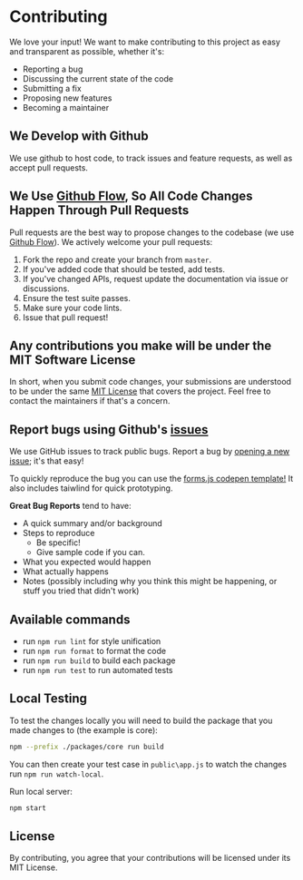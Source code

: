 # Contributing

We love your input! We want to make contributing to this project as easy and transparent as possible, whether it's:

- Reporting a bug
- Discussing the current state of the code
- Submitting a fix
- Proposing new features
- Becoming a maintainer

## We Develop with Github

We use github to host code, to track issues and feature requests, as well as accept pull requests.

## We Use [Github Flow](https://guides.github.com/introduction/flow/index.html), So All Code Changes Happen Through Pull Requests

Pull requests are the best way to propose changes to the codebase (we use [Github Flow](https://guides.github.com/introduction/flow/index.html)). We actively welcome your pull requests:

1. Fork the repo and create your branch from `master`.
2. If you've added code that should be tested, add tests.
3. If you've changed APIs, request update the documentation via issue or discussions.
4. Ensure the test suite passes.
5. Make sure your code lints.
6. Issue that pull request!

## Any contributions you make will be under the MIT Software License

In short, when you submit code changes, your submissions are understood to be under the same [MIT License](http://choosealicense.com/licenses/mit/) that covers the project. Feel free to contact the maintainers if that's a concern.

## Report bugs using Github's [issues](https://github.com/briandk/transcriptase-atom/issues)

We use GitHub issues to track public bugs. Report a bug by [opening a new issue](); it's that easy!

To quickly reproduce the bug you can use the [forms.js codepen template!](https://codepen.io/pen?template=zYeXvMm) It also includes taiwlind for quick prototyping.

**Great Bug Reports** tend to have:

- A quick summary and/or background
- Steps to reproduce
  - Be specific!
  - Give sample code if you can.
- What you expected would happen
- What actually happens
- Notes (possibly including why you think this might be happening, or stuff you tried that didn't work)

## Available commands

- run `npm run lint` for style unification
- run `npm run format` to format the code
- run `npm run build` to build each package
- run `npm run test` to run automated tests

## Local Testing

To test the changes locally you will need to build the package that you made changes to (the example is core):

```bash
npm --prefix ./packages/core run build
```

You can then create your test case in `public\app.js` to watch the changes run `npm run watch-local`. 

Run local server:

```bash
npm start
```

## License

By contributing, you agree that your contributions will be licensed under its MIT License.
